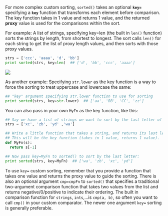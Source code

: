 For more complex custom sorting, `sorted()` takes an optional **`key=`** specifying a **`key`** function that transforms each element before comparison. The key function takes in 1 value and returns 1 value, and the returned **proxy** value is used for the comparisons within the sort.

For example: A list of strings, specifying key=len (the built in `len()` function) sorts the strings by length, from shortest to longest. The sort calls `len()` for each string to get the list of proxy length values, and then sorts with those proxy values.
    
```python    
strs = ['ccc', 'aaaa', 'd', 'bb']
print sorted(strs, key=len)  ## ['d', 'bb', 'ccc', 'aaaa']
```

![](https://github.com/Codevolve/next/blob/master/courses/community/Google-s%20Python%20Class/Assets/sorted-key.png?raw=true)

As another example: Specifying `str.lower` as the key function is a way to force the sorting to treat uppercase and lowercase the same:
    
```python    
## "key" argument specifying str.lower function to use for sorting
print sorted(strs, key=str.lower)  ## ['aa', 'BB', 'CC', 'zz']
```

You can also pass in your own `MyFn` as the key function, like this:
    
```python    
## Say we have a list of strings we want to sort by the last letter of the string.
strs = ['xc', 'zb', 'yd' ,'wa']

## Write a little function that takes a string, and returns its last letter.
## This will be the key function (takes in 1 value, returns 1 value).
def MyFn(s):
  return s[-1]

## Now pass key=MyFn to sorted() to sort by the last letter:
print sorted(strs, key=MyFn)  ## ['wa', 'zb', 'xc', 'yd']
```

To use `key=` custom sorting, remember that you provide a function that takes one value and returns the proxy value to guide the sorting. There is also an optional argument `cmp=cmpFn` to `sorted()` that specifies a traditional two-argument comparison function that takes two values from the list and returns negative/0/positive to indicate their ordering. The built in comparison function for `strings`, `ints`,...is `cmp(a, b)`, so often you want to call `cmp()` in your custom comparator. The newer one argument `key=` sorting is generally preferable.
